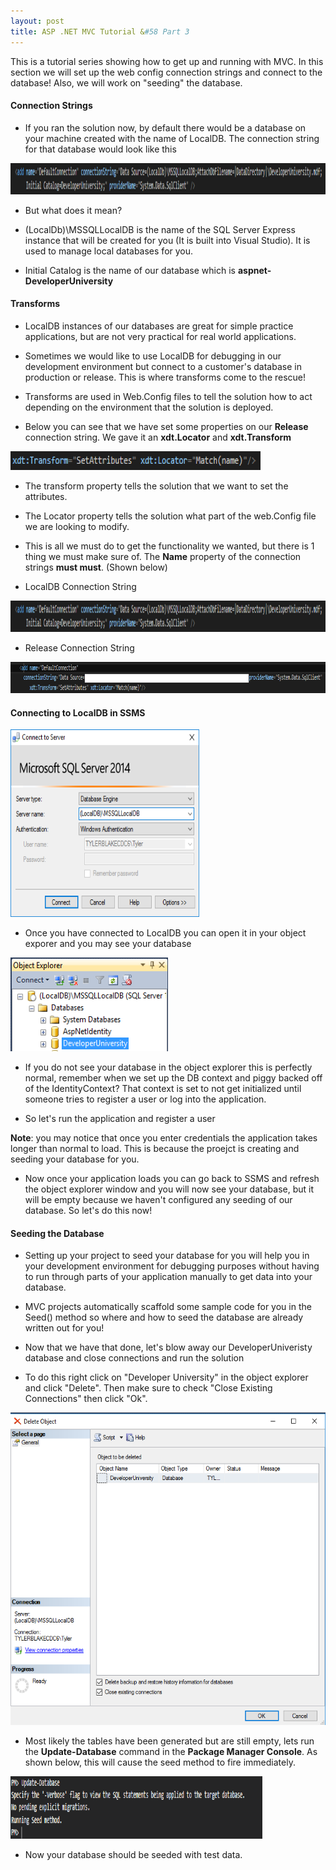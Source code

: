 ```yaml
---
layout: post
title: ASP .NET MVC Tutorial &#58 Part 3
---
```


This is a tutorial series showing how to get up and running with MVC. In this section we will set up the web config connection strings and connect to the database! Also, we will work on "seeding" the database.


#### Connection Strings
* If you ran the solution now, by default there would be a database on your machine created with the name of LocalDB. The connection string for that database would look like this 

<img src="/assets/localDBConnectionString.png" width="100%;" height="50px;" style="margin:auto;">

* But what does it mean?

* (LocalDb)\MSSQLLocalDB is the name of the SQL Server Express instance that will be created for you (It is built into Visual Studio). It is used to manage local databases for you.
* Initial Catalog is the name of our database which is **aspnet-DeveloperUniversity**


#### Transforms
* LocalDB instances of our databases are great for simple practice applications, but are not very practical for real world applications.

* Sometimes we would like to use LocalDB for debugging in our development environment but connect to a customer's database in production or release. This is where transforms come to the rescue!

* Transforms are used in Web.Config files to tell the solution how to act depending on the environment that the solution is deployed.

* Below you can see that we have set some properties on our **Release** connection string. We gave it an **xdt.Locator** and **xdt.Transform**

<img src="/assets/transformAttributes.png" width="400px;" height="30px;" style="margin:auto;">

* The transform property tells the solution that we want to set the attributes.
* The Locator property tells the solution what part of the web.Config file we are looking to modify.

* This is all we must do to get the functionality we wanted, but there is 1 thing we must make sure of. The **Name** property of the connection strings **must must**. (Shown below)

* LocalDB Connection String

<img src="/assets/localDBConnectionString.png" width="100%;" height="50px;" style="margin:auto;">

* Release Connection String

<img src="/assets/releaseConnectionString.png" width="100%;" height="50px;" style="margin:auto;">

#### Connecting to LocalDB in SSMS

<img src="/assets/connectingToLocalDB.png" width="60%;" height="300px;" style="margin:auto;">

* Once you have connected to LocalDB you can open it in your object exporer and you may see your database

<img src="/assets/localDBObjectExplorer.png" width="50%;" height="150px;" style="margin:auto;">

* If you do not see your database in the object explorer this is perfectly normal, remember when we set up the DB context and piggy backed off of the IdentityContext? That context is set to not get initialized until someone tries to register a user or log into the application. 

* So let's run the application and register a user 

**Note**: you may notice that once you enter credentials the application takes longer than normal to load. This is because the proejct is creating and seeding your database for you.

* Now once your application loads you can go back to SSMS and refresh the object explorer window and you will now see your database, but it will be empty because we haven't configured any seeding of our database. So let's do this now!


#### Seeding the Database

* Setting up your project to seed your database for you will help you in your development environment for debugging purposes without having to run through parts of your application manually to get data into your database.

* MVC projects automatically scaffold some sample code for you in the Seed() method so where and how to seed the database are already written out for you!

<!-- * Default Seed Method

<img src="/assets/defaultSeedmethod.png" width="60%;" height="50px;" style="margin:auto;">
 -->
<!-- * Updated Seed Method

<img src="/assets/defaultSeedmethod.png" width="60%;" height="50px;" style="margin:auto;">
 -->

* Now that we have that done, let's blow away our DeveloperUniveristy database and close connections and run the solution 

* To do this right click on "Developer University" in the object explorer and click "Delete". Then make sure to check "Close Existing Connections" then click "Ok".

<img src="/assets/deleteDatabasePrompt.png" width="100%;" height="500px;" style="margin:auto;">

* Most likely the tables have been generated but are still empty, lets run the **Update-Database** command in the **Package Manager Console**. As shown below, this will cause the seed method to fire immediately.

<img src="/assets/updateDatabaseCommand.png" width="80%;" height="100px;" style="margin:auto;">

* Now your database should be seeded with test data.


 
<!-- TODO:
Seeding the DB 
-->